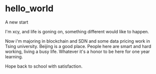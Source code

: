 # hello_world
A new start

I'm xcy, and life is goning on, something different would like to happen.

Now i'm majoring in blockchain and SDN and some data pricing work in Tsing university. Beijing is a good place. People here are smart and hard working, living a busy life. Whatever it's a honor to be here for one year learning.

Hope back to school with satisfaction.
